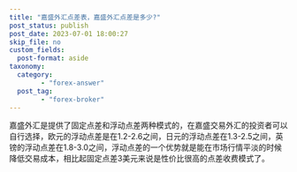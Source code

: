 ```yaml
---
title: "嘉盛外汇点差表，嘉盛外汇点差是多少?"
post_status: publish
post_date: 2023-07-01 18:00:27
skip_file: no
custom_fields: 
  post-format: aside
taxonomy:
  category:
        - "forex-answer"
  post_tag:
        - "forex-broker"
---
```


嘉盛外汇是提供了固定点差和浮动点差两种模式的，在嘉盛交易外汇的投资者可以自行选择，欧元的浮动点差是在1.2-2.6之间，日元的浮动点差在1.3-2.5之间，英镑的浮动点差在1.8-3.0之间，浮动点差的一个优势就是能在市场行情平淡的时候降低交易成本，相比起固定点差3美元来说是性价比很高的点差收费模式了。

